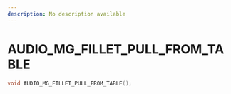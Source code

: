 ```yaml
---
description: No description available 
---
```


# AUDIO_MG_FILLET_PULL_FROM_TABLE

```cpp
void AUDIO_MG_FILLET_PULL_FROM_TABLE();
```